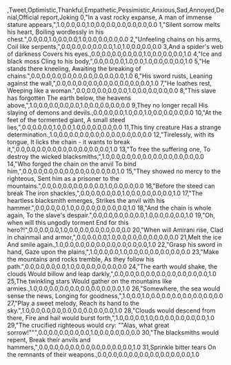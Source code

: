 ,Tweet,Optimistic,Thankful,Empathetic,Pessimistic,Anxious,Sad,Annoyed,Denial,Official report,Joking
0,"In a vast rocky expanse, A man of immense stature appears,",1.0,0.0,0.0,1.0,0.0,0.0,0.0,0.0,0.0,0.0
1,"Silent sorrow melts his heart, Boiling wordlessly in his chest.",0.0,0.0,1.0,0.0,0.0,1.0,0.0,0.0,0.0,0.0
2,"Unfeeling chains on his arms, Coil like serpents,",0.0,0.0,0.0,0.0,0.0,1.0,1.0,0.0,0.0,0.0
3,And a spider's web of darkness Covers his eyes.,0.0,0.0,0.0,0.0,0.0,1.0,0.0,0.0,0.0,1.0
4,"Ice and black moss Cling to his body,",0.0,0.0,0.0,1.0,0.0,1.0,0.0,0.0,0.0,1.0
5,"He stands there kneeling, Awaiting the breaking of chains.",0.0,0.0,0.0,0.0,0.0,0.0,0.0,0.0,0.0,1.0
6,"His sword rusts, Leaning against the wall,",0.0,0.0,0.0,0.0,0.0,0.0,0.0,0.0,0.0,1.0
7,"He loathes rest, Weeping like a woman.",0.0,0.0,0.0,0.0,0.0,1.0,0.0,0.0,0.0,0.0
8,"This slave has forgotten The earth below, the heavens above,",1.0,0.0,0.0,0.0,0.0,1.0,0.0,0.0,0.0,0.0
9,They no longer recall His slaying of demons and devils.,0.0,0.0,0.0,1.0,0.0,1.0,0.0,0.0,0.0,0.0
10,"At the feet of the tormented giant, A small steed lies,",0.0,0.0,0.0,1.0,0.0,1.0,0.0,0.0,0.0,0.0
11,This tiny creature Has a strange determination.,1.0,0.0,0.0,0.0,0.0,0.0,0.0,0.0,0.0,0.0
12,"Tirelessly, with its tongue, It licks the chain - it wants to break it,",0.0,0.0,0.0,0.0,0.0,0.0,0.0,0.0,0.0,1.0
13,"To free the suffering one, To destroy the wicked blacksmiths,",1.0,0.0,0.0,0.0,0.0,0.0,0.0,0.0,0.0,0.0
14,"Who forged the chain on the anvil To bind him,",0.0,0.0,0.0,0.0,0.0,0.0,0.0,0.0,0.0,1.0
15,"They showed no mercy to the righteous, Sent him as a prisoner to the mountains.",0.0,0.0,0.0,0.0,0.0,0.0,1.0,0.0,0.0,0.0
16,"Before the steed can break The iron shackles,",0.0,0.0,0.0,0.0,1.0,0.0,0.0,0.0,0.0,1.0
17,"The heartless blacksmith emerges, Strikes the anvil with his hammer.",0.0,0.0,0.0,1.0,0.0,0.0,0.0,0.0,0.0,1.0
18,"And the chain is whole again, To the slave's despair.",0.0,0.0,0.0,0.0,0.0,1.0,0.0,0.0,0.0,1.0
19,"Oh, when will this ungodly torment End for this hero?!",0.0,0.0,0.0,1.0,0.0,0.0,0.0,0.0,0.0,0.0
20,"When will Amirani rise, Clad in chainmail and armor,",0.0,0.0,0.0,1.0,0.0,0.0,0.0,0.0,0.0,0.0
21,Melt the ice And smile again.,1.0,0.0,0.0,0.0,0.0,0.0,0.0,0.0,0.0,1.0
22,"Grasp his sword in hand, Gaze upon the plains,",1.0,0.0,0.0,1.0,0.0,0.0,0.0,0.0,0.0,0.0
23,"Make the mountains and rocks tremble, As they follow his path.",0.0,0.0,0.0,0.0,1.0,0.0,0.0,0.0,0.0,0.0
24,"The earth would shake, the clouds Would billow and leap darkly,",0.0,0.0,0.0,0.0,0.0,0.0,0.0,0.0,0.0,1.0
25,The twinkling stars Would gather on the mountains like armies.,1.0,0.0,0.0,0.0,0.0,0.0,0.0,0.0,0.0,1.0
26,"Somewhere, the sea would sense the news, Longing for goodness,",1.0,0.0,1.0,0.0,0.0,0.0,0.0,0.0,0.0,0.0
27,"Play a sweet melody, Reach its hand to the sky.",1.0,0.0,0.0,0.0,0.0,0.0,0.0,0.0,0.0,1.0
28,"Clouds would descend from there, Fire and hail would burst forth,",1.0,0.0,0.0,1.0,0.0,0.0,0.0,0.0,0.0,1.0
29,"The crucified righteous would cry: ""Alas, what great sorrow!""",0.0,0.0,0.0,0.0,0.0,1.0,0.0,0.0,0.0,0.0
30,"The blacksmiths would repent, Break their anvils and hammers,",0.0,0.0,0.0,0.0,0.0,0.0,0.0,0.0,0.0,1.0
31,Sprinkle bitter tears On the remnants of their weapons.,0.0,0.0,0.0,0.0,0.0,0.0,0.0,0.0,0.0,1.0
